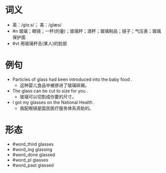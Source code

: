 # 词义
- 英：/ɡlɑːs/； 美：/ɡlæs/
- #n 玻璃；眼镜；一杯(的量)；玻璃杯；酒杯；玻璃制品；镜子；气压表；玻璃保护面
- #vt 用玻璃杯击(某人)的脸部
# 例句
- Particles of glass had been introduced into the baby food .
	- 这种婴儿食品中被掺进了玻璃碎屑。
- The glass can be cut to size for you .
	- 玻璃可以切割成你要的尺寸。
- I got my glasses on the National Health .
	- 我配眼镜是国民医疗服务体系资助的。
# 形态
- #word_third glasses
- #word_ing glassing
- #word_done glassed
- #word_pl glasses
- #word_past glassed
